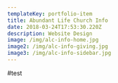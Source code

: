 ```yaml
---
templateKey: portfolio-item
title: Abundant Life Church Info
date: 2018-03-24T17:53:30.220Z
description: Website Design
image: /img/alc-info-home.jpg
image2: /img/alc-info-giving.jpg
image3: /img/alc-info-sidebar.jpg
---
```


#test

